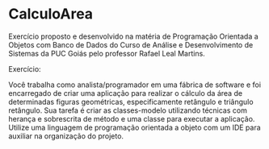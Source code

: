 # CalculoArea
Exercício proposto e desenvolvido na matéria de Programação Orientada a Objetos com Banco de Dados do Curso de Análise e Desenvolvimento de Sistemas da 
PUC Goiás pelo professor  Rafael Leal Martins.

Exercício: 

Você trabalha como analista/programador em uma fábrica de software e foi encarregado de criar uma aplicação para realizar o cálculo da área de determinadas 
figuras geométricas, especificamente retângulo e triângulo retângulo. Sua tarefa é criar as classes-modelo utilizando técnicas com herança e sobrescrita de
método e uma classe para executar a aplicação. Utilize uma linguagem de programação orientada a objeto com um IDE para auxiliar na organização do projeto.
